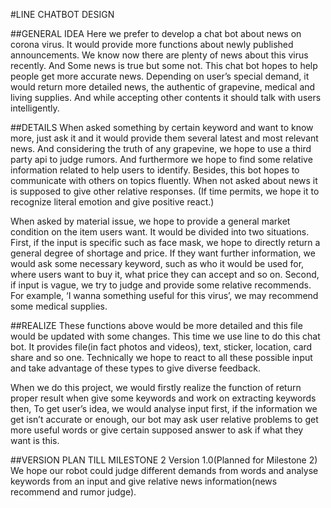 #LINE CHATBOT DESIGN

##GENERAL IDEA 
Here we prefer to develop a chat bot about news on corona virus. It would provide more functions about newly published announcements. We know now there are plenty of news about this virus recently. And Some news is true but some not. This chat bot hopes to help people get more accurate news. Depending on user’s special demand, it would return more detailed news, the authentic of grapevine, medical and living supplies. And while accepting other contents it should talk with users intelligently.

##DETAILS
When asked something by certain keyword and want to know more, just ask it and it would provide them several latest and most relevant news. And considering the truth of any grapevine, we hope to use a third party api to judge rumors. And furthermore we hope to find some relative information related to help users to identify. Besides, this bot hopes to communicate with others on topics fluently. When not asked about news it is supposed to give other relative responses. (If time permits, we hope it to recognize literal emotion and give positive react.)

When asked by material issue, we hope to provide a general market condition on the item users want. It would be divided into two situations. First, if the input is specific such as face mask, we hope to directly return a general degree of shortage and price. If they want further information, we would ask some necessary keyword, such as who it would be used for, where users want to buy it, what price they can accept and so on. Second, if input is vague, we try to judge and provide some relative recommends. For example, ‘I wanna something useful for this virus’, we may recommend some medical supplies.

##REALIZE
These functions above would be more detailed and this file would be updated with some changes. This time we use line to do this chat bot. It provides file(in fact photos and videos), text, sticker, location, card share and so one. Technically we hope to react to all these possible input and take advantage of these types to give diverse feedback. 

When we do this project, we would firstly realize the function of return proper result when give some keywords and work on extracting keywords then, To get user’s idea, we would analyse input first, if the information we get isn’t accurate or enough, our bot may ask user relative problems to get more useful words or give certain supposed answer to ask if what they want is this.

##VERSION PLAN TILL MILESTONE 2
Version 1.0(Planned for Milestone 2)
We hope our robot could judge different demands from words and analyse keywords from an input and give relative news information(news recommend and rumor judge).